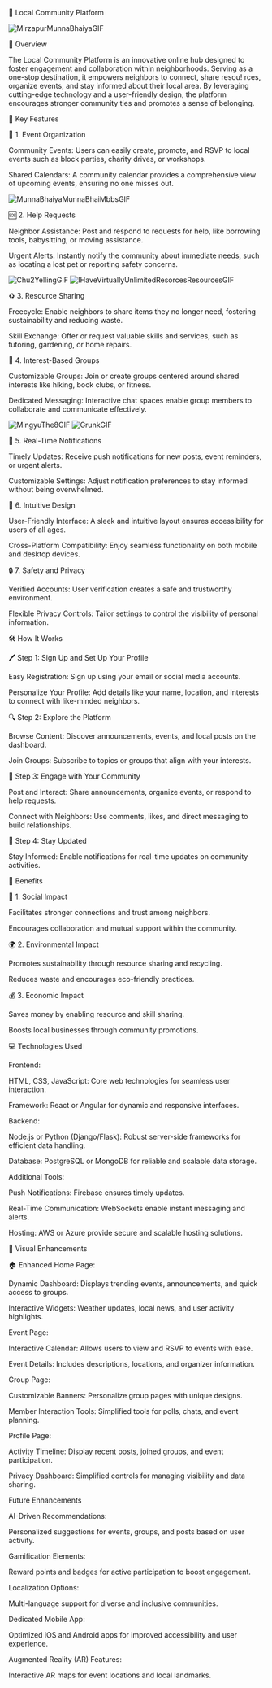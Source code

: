 🌟 Local Community Platform




![MirzapurMunnaBhaiyaGIF](https://github.com/user-attachments/assets/b0bbd2e3-b34a-411f-a57a-9a760333874b)


🏡 Overview

The Local Community Platform is an innovative online hub designed to foster engagement and collaboration within neighborhoods. Serving as a one-stop destination, it empowers neighbors to connect, share resou!
rces, organize events, and stay informed about their local area. By leveraging cutting-edge technology and a user-friendly design, the platform encourages stronger community ties and promotes a sense of belonging.



🚀 Key Features

🎉 1. Event Organization

Community Events: Users can easily create, promote, and RSVP to local events such as block parties, charity drives, or workshops.

Shared Calendars: A community calendar provides a comprehensive view of upcoming events, ensuring no one misses out.


![MunnaBhaiyaMunnaBhaiMbbsGIF](https://github.com/user-attachments/assets/869f29eb-20be-4597-acb1-dcca2f01046a)


🆘 2. Help Requests

Neighbor Assistance: Post and respond to requests for help, like borrowing tools, babysitting, or moving assistance.

Urgent Alerts: Instantly notify the community about immediate needs, such as locating a lost pet or reporting safety concerns.

![Chu2YellingGIF](https://github.com/user-attachments/assets/1290cc33-fc02-489a-88f1-870c0f8560ac)
![IHaveVirtuallyUnlimitedResorcesResourcesGIF](https://github.com/user-attachments/assets/0e7671ed-673f-4444-bc50-6fd08d4381cf)




♻️ 3. Resource Sharing

Freecycle: Enable neighbors to share items they no longer need, fostering sustainability and reducing waste.

Skill Exchange: Offer or request valuable skills and services, such as tutoring, gardening, or home repairs.


💬 4. Interest-Based Groups

Customizable Groups: Join or create groups centered around shared interests like hiking, book clubs, or fitness.

Dedicated Messaging: Interactive chat spaces enable group members to collaborate and communicate effectively.


![MingyuThe8GIF](https://github.com/user-attachments/assets/97f66fbd-4601-4d3c-ac2c-dff53acbcd2f)
![GrunkGIF](https://github.com/user-attachments/assets/39c37c7b-0104-4a70-9118-419eb073a3ec)


🔔 5. Real-Time Notifications

Timely Updates: Receive push notifications for new posts, event reminders, or urgent alerts.

Customizable Settings: Adjust notification preferences to stay informed without being overwhelmed.



🎨 6. Intuitive Design

User-Friendly Interface: A sleek and intuitive layout ensures accessibility for users of all ages.

Cross-Platform Compatibility: Enjoy seamless functionality on both mobile and desktop devices.


🔒 7. Safety and Privacy

Verified Accounts: User verification creates a safe and trustworthy environment.

Flexible Privacy Controls: Tailor settings to control the visibility of personal information.



🛠️ How It Works

🖊️ Step 1: Sign Up and Set Up Your Profile

   Easy Registration: Sign up using your email or social media accounts.

   Personalize Your Profile: Add details like your name, location, and interests to connect with like-minded neighbors.



🔍 Step 2: Explore the Platform

Browse Content: Discover announcements, events, and local posts on the dashboard.

Join Groups: Subscribe to topics or groups that align with your interests.



🤝 Step 3: Engage with Your Community

Post and Interact: Share announcements, organize events, or respond to help requests.

Connect with Neighbors: Use comments, likes, and direct messaging to build relationships.



📢 Step 4: Stay Updated

Stay Informed: Enable notifications for real-time updates on community activities.



🌈 Benefits

🌟 1. Social Impact

Facilitates stronger connections and trust among neighbors.

Encourages collaboration and mutual support within the community.



🌍 2. Environmental Impact

Promotes sustainability through resource sharing and recycling.

Reduces waste and encourages eco-friendly practices.



💰 3. Economic Impact

Saves money by enabling resource and skill sharing.

Boosts local businesses through community promotions.



💻 Technologies Used

Frontend:

HTML, CSS, JavaScript: Core web technologies for seamless user interaction.

Framework: React or Angular for dynamic and responsive interfaces.


Backend:

Node.js or Python (Django/Flask): Robust server-side frameworks for efficient data handling.

Database: PostgreSQL or MongoDB for reliable and scalable data storage.


Additional Tools:

Push Notifications: Firebase ensures timely updates.

Real-Time Communication: WebSockets enable instant messaging and alerts.

Hosting: AWS or Azure provide secure and scalable hosting solutions.



🎨 Visual Enhancements

🏠 Enhanced Home Page:

Dynamic Dashboard: Displays trending events, announcements, and quick access to groups.

Interactive Widgets: Weather updates, local news, and user activity highlights.



Event Page:

Interactive Calendar: Allows users to view and RSVP to events with ease.

Event Details: Includes descriptions, locations, and organizer information.



Group Page:

Customizable Banners: Personalize group pages with unique designs.

Member Interaction Tools: Simplified tools for polls, chats, and event planning.



Profile Page:

Activity Timeline: Display recent posts, joined groups, and event participation.

Privacy Dashboard: Simplified controls for managing visibility and data sharing.

Future Enhancements



AI-Driven Recommendations:

Personalized suggestions for events, groups, and posts based on user activity.



Gamification Elements:

Reward points and badges for active participation to boost engagement.



Localization Options:

Multi-language support for diverse and inclusive communities.

Dedicated Mobile App:

Optimized iOS and Android apps for improved accessibility and user experience.



Augmented Reality (AR) Features:

Interactive AR maps for event locations and local landmarks.


